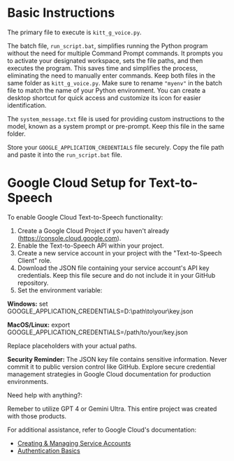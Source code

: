 # Basic Instructions

The primary file to execute is `kitt_g_voice.py`.

The batch file, `run_script.bat`, simplifies running the Python program without the need for multiple Command Prompt commands. It prompts you to activate your designated workspace, sets the file paths, and then executes the program. This saves time and simplifies the process, eliminating the need to manually enter commands. Keep both files in the same folder as `kitt_g_voice.py`. Make sure to rename `"myenv"` in the batch file to match the name of your Python environment. You can create a desktop shortcut for quick access and customize its icon for easier identification.

The `system_message.txt` file is used for providing custom instructions to the model, known as a system prompt or pre-prompt. Keep this file in the same folder.

Store your `GOOGLE_APPLICATION_CREDENTIALS` file securely. Copy the file path and paste it into the `run_script.bat` file.

# Google Cloud Setup for Text-to-Speech

To enable Google Cloud Text-to-Speech functionality:

1. Create a Google Cloud Project if you haven't already (https://console.cloud.google.com).
2. Enable the Text-to-Speech API within your project.
3. Create a new service account in your project with the "Text-to-Speech Client" role.
4. Download the JSON file containing your service account's API key credentials. Keep this file secure and do not include it in your GitHub repository.
5. Set the environment variable:

**Windows:**
set GOOGLE_APPLICATION_CREDENTIALS=D:\path\to\your\key.json

**MacOS/Linux:**
export GOOGLE_APPLICATION_CREDENTIALS=/path/to/your/key.json

Replace placeholders with your actual paths.

**Security Reminder:** The JSON key file contains sensitive information. Never commit it to public version control like GitHub. Explore secure credential management strategies in Google Cloud documentation for production environments.

Need help with anything?:

Remeber to utilize GPT 4 or Gemini Ultra.  This entire project was created with those products.

For additional assistance, refer to Google Cloud's documentation:

- [Creating & Managing Service Accounts](https://cloud.google.com/iam/docs/creating-managing-service-accounts)
- [Authentication Basics](https://cloud.google.com/docs/authentication/getting-started)


